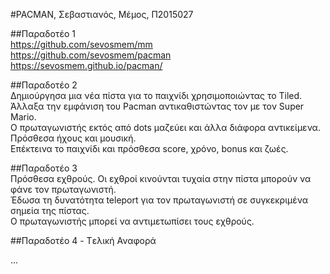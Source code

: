 #PACMAN, Σεβαστιανός, Μέμος, Π2015027

##Παραδοτέο 1<br>
https://github.com/sevosmem/mm<br>
https://github.com/sevosmem/pacman<br>
https://sevosmem.github.io/pacman/<br>

##Παραδοτέο 2
<br>Δημιούργησα μια νέα πίστα για το παιχνίδι χρησιμοποιώντας το Tiled.
<br> Άλλαξα την εμφάνιση του Pacman αντικαθιστώντας τον με τον Super Mario.
<br>Ο πρωταγωνιστής εκτός από dots μαζεύει και άλλα διάφορα αντικείμενα.
<br> Πρόσθεσα ήχους και μουσική.
<br>Επέκτεινα το παιχνίδι και πρόσθεσα score, χρόνο, bonus και ζωές.

##Παραδοτέο 3
<br>Πρόσθεσα εχθρούς. Οι εχθροί κινούνται τυχαία στην πίστα μπορούν να φάνε τον πρωταγωνιστή.
<br>Έδωσα τη δυνατότητα teleport για τον πρωταγωνιστή σε συγκεκριμένα σημεία της πίστας.
<br>Ο πρωταγωνιστής μπορεί να αντιμετωπίσει τους εχθρούς.

##Παραδοτέο 4 - Tελική Αναφορά

...
